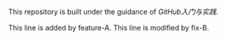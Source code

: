This repository is built under the guidance of *GitHub入门与实践*.

This line is added by feature-A.
This line is modified by fix-B.
